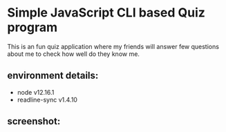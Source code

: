# Simple JavaScript CLI based Quiz program

This is an fun quiz application where my friends will answer few questions about me to check how well do they know me.

## environment details:

* node v12.16.1
* readline-sync v1.4.10

## screenshot: